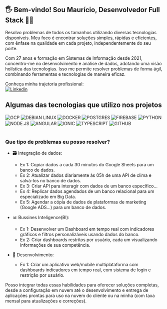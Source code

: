 ## 🖐️ Bem-vindo! Sou Maurício, Desenvolvedor Full Stack 👨‍💻

Resolvo problemas de todos os tamanhos utilizando diversas tecnologias disponíveis. Meu foco é encontrar soluções simples, rápidas e eficientes, com ênfase na qualidade em cada projeto, independentemente do seu porte.

Com 27 anos e formação em Sistemas de Informação desde 2021, concentro-me no desenvolvimento e análise de dados, adotando uma visão holística das tecnologias. Isso me permite resolver problemas de forma ágil, combinando ferramentas e tecnologias de maneira eficaz.

Conheça minha trajetoria profissional:<br/>
[![Linkedin](https://img.shields.io/badge/LinkedIn-0077B5?style=for-the-badge&logo=linkedin&logoColor=white)](https://br.linkedin.com/in/mauricioheckmarques)


## Algumas das tecnologias que utilizo nos projetos

<div style="display: inline_block">
  <img align="center" alt="GCP" src="https://img.shields.io/badge/Google_Cloud-4285F4?style=for-the-badge&logo=google-cloud&logoColor=white" />
  <img align="center" alt="DEBIAN LINUX" src="https://img.shields.io/badge/Debian-A81D33?style=for-the-badge&logo=debian&logoColor=white" />
  <img align="center" alt="DOCKER" src="https://img.shields.io/badge/docker-%230db7ed.svg?style=for-the-badge&logo=docker&logoColor=white" />
  <img align="center" alt="POSTGRES" src="https://img.shields.io/badge/PostgreSQL-316192?style=for-the-badge&logo=postgresql&logoColor=white" />
  <img align="center" alt="FIREBASE" src="https://img.shields.io/badge/firebase-%23039BE5.svg?style=for-the-badge&logo=firebase" />
  <img align="center" alt="PYTHON" src="https://img.shields.io/badge/Python-3776AB?style=for-the-badge&logo=python&logoColor=white" />
  <img align="center" alt="NODE.JS" src="https://img.shields.io/badge/Node.js-43853D?style=for-the-badge&logo=node.js&logoColor=white" />
  <img align="center" alt="ANGULAR" src="https://img.shields.io/badge/Angular-DD0031?style=for-the-badge&logo=angular&logoColor=white" />
  <img align="center" alt="IONIC" src="https://img.shields.io/badge/Ionic-%233880FF.svg?style=for-the-badge&logo=Ionic&logoColor=white" />
  <img align="center" alt="TYPESCRIPT" src="https://img.shields.io/badge/typescript-%23007ACC.svg?style=for-the-badge&logo=typescript&logoColor=white" />
  <img align="center" alt="GITHUB" src="https://img.shields.io/badge/github-%23121011.svg?style=for-the-badge&logo=github&logoColor=white" />
</div><br/>

### Que tipo de problemas eu posso resolver?
- 🗃️ Integração de dados:
  - Ex 1: Copiar dados a cada 30 minutos do Google Sheets para um banco de dados.
  - Ex 2: Atualizar dados diariamente às 05h de uma API de clima e salvá-los no banco de dados.
  - Ex 3: Criar API para interagir com dados de um banco específico...
  - Ex 4: Replicar dados agendados de um banco relacional para um especializado em Big Data.
  - Ex 5: Agendar a cópia de dados de plataformas de marketing (Google ADS...) para um banco de dados.
 
- 📊 Bussines Inteligence(BI):
  - Ex 1: Desenvolver um Dashboard em tempo real com indicadores gráficos e filtros personalizáveis usando dados do banco.
  - Ex 2: Criar dashboards restritos por usuário, cada um visualizando informações de sua competência.
 
- 📱 Desenvolvimento:
  - Ex 1: Criar um aplicativo web/mobile multiplataforma com dashboards indicadores em tempo real, com sistema de login e restrição por usuário.

Posso integrar todas essas habilidades para oferecer soluções completas, desde a configuração em nuvem até o desenvolvimento e entrega de aplicações prontas para uso na nuvem do cliente ou na minha (com taxa mensal para atualizações e correções).



